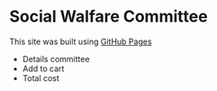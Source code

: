 # Social Walfare Committee
This site was built using [GitHub Pages](https://distracted-wiles-b27fd0.netlify.app/)
- Details committee
- Add to cart
- Total cost